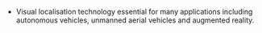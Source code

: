* Visual localisation technology essential for many applications including autonomous vehicles, unmanned aerial vehicles and augmented reality.
